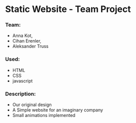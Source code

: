 # Static Website - Team Project

### Team:
- Anna Kot,
- Cihan Erenler,
- Aleksander Truss

### Used:
- HTML
- CSS
- javascript

### Description:
- Our original design
- A Simple website for an imaginary company  
- Small animations implemented

